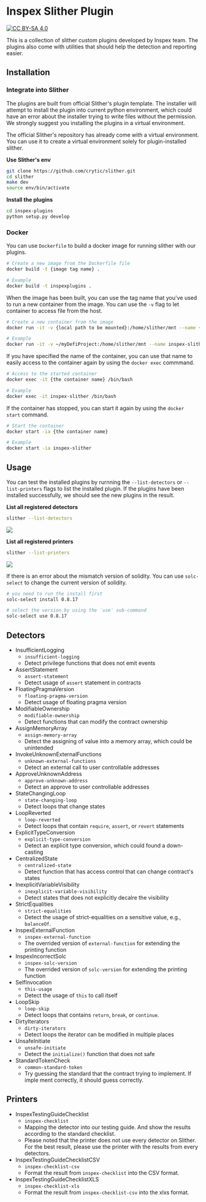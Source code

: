 # Inspex Slither Plugin

[![CC BY-SA 4.0](https://img.shields.io/badge/License-CC%20BY--SA%204.0-lightgrey.svg)](http://creativecommons.org/licenses/by-sa/4.0/)

This is a collection of slither custom plugins developed by Inspex team. The plugins also come with utilities that should help the detection and reporting easier.

## Installation

### Integrate into Slither

The plugins are built from official Slither's plugin template. The installer will attempt to install the plugin into current python environment, which could have an error about the installer trying to write files without the permission. We strongly suggest you installing the plugins in a virtual environment. 

The official Slither's repository has already come with a virtual environment. You can use it to create a virtual environment solely for plugin-installed slither.

**Use Slither's env**
```bash
git clone https://github.com/crytic/slither.git
cd slither
make dev
source env/bin/activate
```

**Install the plugins**
```bash
cd inspex-plugins
python setup.py develop
```

### Docker

You can use `Dockerfile` to build a docker image for running slither with our plugins. 

```bash
# Create a new image from the Dockerfile file
docker build -t {image tag name} .

# Example
docker build -t inspexplugins .
```

When the image has been built, you can use the tag name that you've used to run a new container from the image. You can use the `-v` flag to let container to access file from the host. 

```bash
# Create a new container from the image
docker run -it -v {local path to be mounted}:/home/slither/mnt --name {new name of the container} {tag name of the image}

# Example
docker run -it -v ~/myDefiProject:/home/slither/mnt --name inspex-slither inspexplugins
```

If you have specified the name of the container, you can use that name to easily access to the container again by using the `docker exec` commmand.

```bash
# Access to the started container
docker exec -it {the container name} /bin/bash

# Example
docker exec -it inspex-slither /bin/bash
```

If the container has stopped, you can start it again by using the `docker start` command.
```bash
# Start the container
docker start -ia {the container name}

# Example
docker start -ia inspex-slither
```

## Usage

You can test the installed plugins by rurnning the `--list-detectors` or `--list-printers` flags to list the installed plugin. If the plugins have been installed successfully, we should see the new plugins in the result.

**List all registered detectors**
```bash
slither --list-detectors
```

![](https://s3-ap-northeast-1.amazonaws.com/inspex-hackmd-ee/uploads/upload_5508a23ba6db494d7961f68c591b5281.png)

**List all registered printers**
```bash
slither --list-printers
```

![](https://s3-ap-northeast-1.amazonaws.com/inspex-hackmd-ee/uploads/upload_8fe80b8d67d73664ac87fa96858e07ed.png)

If there is an error about the mismatch version of solidity. You can use `solc-select` to change the current version of solidity.

```bash
# you need to run the install first
solc-select install 0.8.17

# select the version by using the `use` sub-command 
solc-select use 0.8.17
```

## Detectors


- InsufficientLogging
    - `insufficient-logging`
    - Detect privilege functions that does not emit events 
- AssertStatement
    - `assert-statement`
    - Detect usage of `assert` statement in contracts
- FloatingPragmaVersion
    - `floating-pragma-version`
    - Detect usage of floating pragma version
- ModifiableOwnership
    - `modifiable-ownership`
    - Detect functions that can modify the contract ownership
- AssignMemoryArray
    - `assign-memory-array`
    - Detect the assigning of value into a memory array, which could be unintended
- InvokeUnknownExternalFunctions
    - `unknown-external-functions`
    - Detect an external call to user controllable addresses
- ApproveUnknownAddress
    - `approve-unknown-address`
    - Detect an approve to user controllable addresses
- StateChangingLoop
    - `state-changing-loop`
    - Detect loops that change states
- LoopReverted
    - `loop-reverted`
    - Detect loops that contain `require`, `assert`, or `revert` statements
- ExplicitTypeConversion
    - `explicit-type-conversion`
    - Detect an explicit type conversion, which could found a down-casting
- CentralizedState
    - `centralized-state`
    - Detect function that has access control that can change contract's states
- InexplicitVariableVisibility
    - `inexplicit-variable-visibility`
    - Detect states that does not explicitly decalre the visibility
- StrictEqualities
    - `strict-equalities`
    - Detect the usage of strict-equalities on a sensitive value, e.g., `balanceOf`.
- InspexExternalFunction
    - `inspex-external-function`
    - The overrided version of `external-function` for extending the printing function
- InspexIncorrectSolc
    - `inspex-solc-version`
    - The overrided version of `solc-version` for extending the printing function
- SelfInvocation
    - `this-usage`
    - Detect the usage of `this` to call itself
- LoopSkip
    - `loop-skip`
    - Detect loops that contains `return`, `break`, or `continue`.
- DirtyIterators
    - `dirty-iterators`
    - Detect loops the iterator can be modified in multiple places
- UnsafeInitiate
    - `unsafe-initiate`
    - Detect the `initialize()` function that does not safe 
- StandardTokenCheck
    - `common-standard-token`
    - Try guessing the standard that the contract trying to implement. If imple ment correctly, it should guess correctly.

## Printers

- InspexTestingGuideChecklist
    - `inspex-checklist`
    - Mapping the detector into our testing guide. And show the results according to the standard checklist.
    - Please noted that the printer does not use every detector on Slither. For the best result, please use the printer with the results from every detectors.
- InspexTestingGuideChecklistCSV
    - `inspex-checklist-csv`
    - Format the result from `inspex-checklist` into the CSV format.
- InspexTestingGuideChecklistXLS
    - `inspex-checklist-xls`
    - Format the result from `inspex-checklist-csv` into the xlxs format.